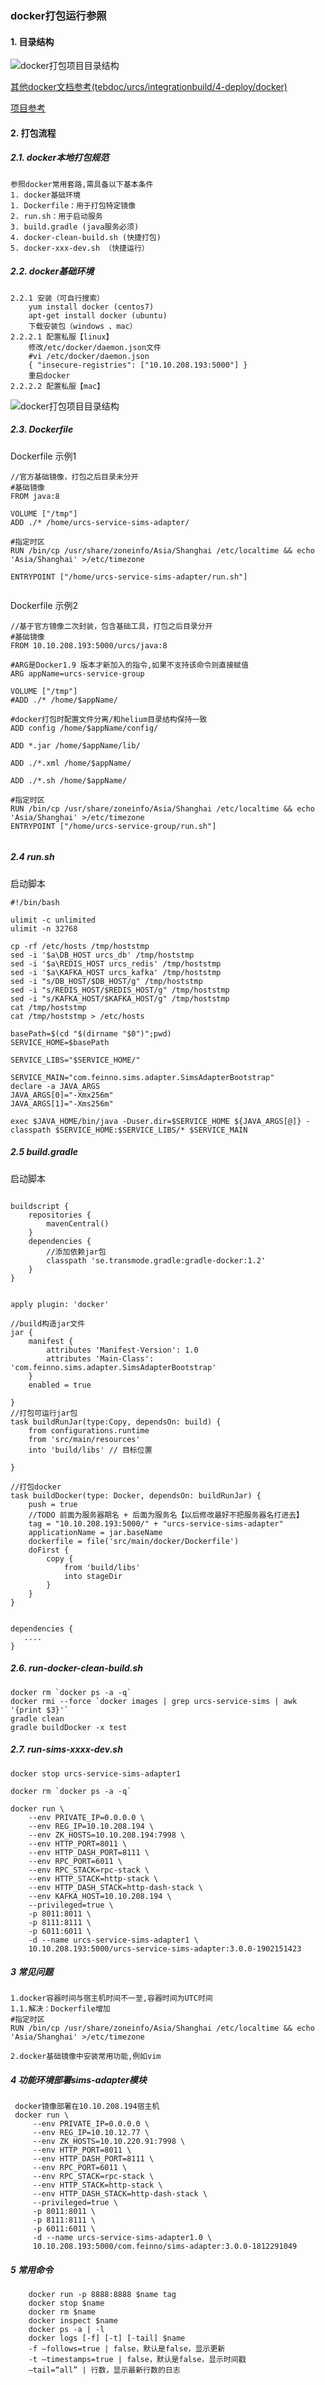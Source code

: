 ### docker打包运行参照

#### 1. 目录结构
![docker打包项目目录结构](images/docker-build.jpg)

[其他docker文档参考(tebdoc/urcs/integrationbuild/4-deploy/docker)](../../urcs/integrationbuild/4-deploy/docker)

[项目参考](http://git.feinno.com/urcs-v3/urcs-access-mqtt.git)

#### 2. 打包流程

##### 2.1. docker本地打包规范
    参照docker常用套路,需具备以下基本条件
    1. docker基础环境
    1. Dockerfile：用于打包特定镜像
    2. run.sh：用于启动服务
    3. build.gradle (java服务必须)
    4. docker-clean-build.sh (快捷打包)
    5. docker-xxx-dev.sh （快捷运行）

##### 2.2. docker基础环境

    2.2.1 安装（可自行搜索）
        yum install docker (centos7)
        apt-get install docker (ubuntu)
        下载安装包（windows 、mac）
    2.2.2.1 配置私服【linux】
        修改/etc/docker/daemon.json文件
        #vi /etc/docker/daemon.json
        { "insecure-registries": ["10.10.208.193:5000"] }
        重启docker
    2.2.2.2 配置私服【mac】
    
 ![docker打包项目目录结构](images/docker-setting.jpg)  


##### 2.3. Dockerfile
   Dockerfile 示例1
   
   ```
   //官方基础镜像，打包之后目录未分开
   #基础镜像
   FROM java:8
   
   VOLUME ["/tmp"]
   ADD ./* /home/urcs-service-sims-adapter/
   
   #指定时区
   RUN /bin/cp /usr/share/zoneinfo/Asia/Shanghai /etc/localtime && echo 'Asia/Shanghai' >/etc/timezone
   
   ENTRYPOINT ["/home/urcs-service-sims-adapter/run.sh"]
         
   ```
   
   Dockerfile 示例2
   ```      
   //基于官方镜像二次封装，包含基础工具，打包之后目录分开
   #基础镜像
   FROM 10.10.208.193:5000/urcs/java:8
   
   #ARG是Docker1.9 版本才新加入的指令,如果不支持该命令则直接赋值
   ARG appName=urcs-service-group
   
   VOLUME ["/tmp"]
   #ADD ./* /home/$appName/
   
   #docker打包时配置文件分离/和helium目录结构保持一致
   ADD config /home/$appName/config/
   
   ADD *.jar /home/$appName/lib/
   
   ADD ./*.xml /home/$appName/
   
   ADD ./*.sh /home/$appName/
   
   #指定时区
   RUN /bin/cp /usr/share/zoneinfo/Asia/Shanghai /etc/localtime && echo 'Asia/Shanghai' >/etc/timezone
   ENTRYPOINT ["/home/urcs-service-group/run.sh"]
                 
   ```


##### 2.4  run.sh

启动脚本

```
#!/bin/bash

ulimit -c unlimited
ulimit -n 32768

cp -rf /etc/hosts /tmp/hoststmp
sed -i '$a\DB_HOST urcs_db' /tmp/hoststmp
sed -i '$a\REDIS_HOST urcs_redis' /tmp/hoststmp
sed -i '$a\KAFKA_HOST urcs_kafka' /tmp/hoststmp
sed -i "s/DB_HOST/$DB_HOST/g" /tmp/hoststmp
sed -i "s/REDIS_HOST/$REDIS_HOST/g" /tmp/hoststmp
sed -i "s/KAFKA_HOST/$KAFKA_HOST/g" /tmp/hoststmp
cat /tmp/hoststmp
cat /tmp/hoststmp > /etc/hosts

basePath=$(cd "$(dirname "$0")";pwd)
SERVICE_HOME=$basePath

SERVICE_LIBS="$SERVICE_HOME/"

SERVICE_MAIN="com.feinno.sims.adapter.SimsAdapterBootstrap"
declare -a JAVA_ARGS
JAVA_ARGS[0]="-Xmx256m"
JAVA_ARGS[1]="-Xms256m"

exec $JAVA_HOME/bin/java -Duser.dir=$SERVICE_HOME ${JAVA_ARGS[@]} -classpath $SERVICE_HOME:$SERVICE_LIBS/* $SERVICE_MAIN
```


##### 2.5  build.gradle

启动脚本

```

buildscript {
    repositories {
        mavenCentral()
    }
    dependencies {
        //添加依赖jar包
        classpath 'se.transmode.gradle:gradle-docker:1.2'
    }
}


apply plugin: 'docker'

//build构造jar文件
jar {
    manifest {
        attributes 'Manifest-Version': 1.0
        attributes 'Main-Class': 'com.feinno.sims.adapter.SimsAdapterBootstrap'
    }
    enabled = true

}
//打包可运行jar包
task buildRunJar(type:Copy, dependsOn: build) {
    from configurations.runtime
    from 'src/main/resources'
    into 'build/libs' // 目标位置

}

//打包docker
task buildDocker(type: Docker, dependsOn: buildRunJar) {
    push = true
    //TODO 前面为服务器期名 + 后面为服务名【以后修改最好不把服务器名打进去】
    tag = "10.10.208.193:5000/" + "urcs-service-sims-adapter"
    applicationName = jar.baseName
    dockerfile = file('src/main/docker/Dockerfile')
    doFirst {
        copy {
            from 'build/libs'
            into stageDir
        }
    }
}


dependencies {
   ....
}
```




##### 2.6. run-docker-clean-build.sh

```
docker rm `docker ps -a -q`
docker rmi --force `docker images | grep urcs-service-sims | awk '{print $3}'`
gradle clean
gradle buildDocker -x test

```

##### 2.7. run-sims-xxxx-dev.sh

```
docker stop urcs-service-sims-adapter1

docker rm `docker ps -a -q`

docker run \
    --env PRIVATE_IP=0.0.0.0 \
    --env REG_IP=10.10.208.194 \
    --env ZK_HOSTS=10.10.208.194:7998 \
    --env HTTP_PORT=8011 \
    --env HTTP_DASH_PORT=8111 \
    --env RPC_PORT=6011 \
    --env RPC_STACK=rpc-stack \
    --env HTTP_STACK=http-stack \
    --env HTTP_DASH_STACK=http-dash-stack \
    --env KAFKA_HOST=10.10.208.194 \
    --privileged=true \
    -p 8011:8011 \
    -p 8111:8111 \
    -p 6011:6011 \
    -d --name urcs-service-sims-adapter1 \
    10.10.208.193:5000/urcs-service-sims-adapter:3.0.0-1902151423

```

##### 3 常见问题
    1.docker容器时间与宿主机时间不一至,容器时间为UTC时间
    1.1.解决：Dockerfile增加 
    #指定时区
    RUN /bin/cp /usr/share/zoneinfo/Asia/Shanghai /etc/localtime && echo 'Asia/Shanghai' >/etc/timezone
    
    2.docker基础镜像中安装常用功能,例如vim
    
##### 4 功能环境部署sims-adapter模块
     
     docker镜像部署在10.10.208.194宿主机
     docker run \
         --env PRIVATE_IP=0.0.0.0 \
         --env REG_IP=10.10.12.77 \
         --env ZK_HOSTS=10.10.220.91:7998 \
         --env HTTP_PORT=8011 \
         --env HTTP_DASH_PORT=8111 \
         --env RPC_PORT=6011 \
         --env RPC_STACK=rpc-stack \
         --env HTTP_STACK=http-stack \
         --env HTTP_DASH_STACK=http-dash-stack \
         --privileged=true \
         -p 8011:8011 \
         -p 8111:8111 \
         -p 6011:6011 \
         -d --name urcs-service-sims-adapter1.0 \
         10.10.208.193:5000/com.feinno/sims-adapter:3.0.0-1812291049
         
##### 5 常用命令
        
        docker run -p 8888:8888 $name tag
        docker stop $name
        docker rm $name
        docker inspect $name
        docker ps -a | -l
        docker logs [-f] [-t] [-tail] $name
	    -f –follows=true | false，默认是false，显示更新
	    -t –timestamps=true | false，默认是false，显示时间戳
	    –tail=“all” | 行数，显示最新行数的日志
